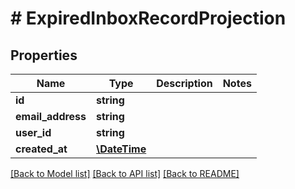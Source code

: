 # # ExpiredInboxRecordProjection

## Properties

Name | Type | Description | Notes
------------ | ------------- | ------------- | -------------
**id** | **string** |  | 
**email_address** | **string** |  | 
**user_id** | **string** |  | 
**created_at** | [**\DateTime**](\DateTime) |  | 

[[Back to Model list]](../../README#documentation-for-models) [[Back to API list]](../../README#documentation-for-api-endpoints) [[Back to README]](../../README)


